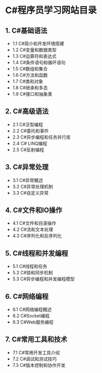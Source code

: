# C#程序员学习网站目录

## 1. C#基础语法
   - 1.1 C#简介和开发环境搭建
   - 1.2 C#变量和数据类型
   - 1.3 C#运算符和表达式
   - 1.4 C#条件语句和循环语句
   - 1.5 C#数组和集合
   - 1.6 C#方法和函数
   - 1.7 C#类和对象
   - 1.8 C#继承和多态
   - 1.9 C#接口和抽象类

## 2. C#高级语法
   - 2.1 C#泛型编程
   - 2.2 C#委托和事件
   - 2.3 C#异步编程和任务并行库
   - 2.4 C# LINQ编程
   - 2.5 C#反射编程

## 3. C#异常处理
   - 3.1 C#异常概述
   - 3.2 C#异常处理机制
   - 3.3 C#自定义异常

## 4. C#文件和IO操作
   - 4.1 C#文件和目录操作
   - 4.2 C#流和文本处理
   - 4.3 C#序列化和反序列化

## 5. C#线程和并发编程
   - 5.1 C#线程和任务
   - 5.2 C#锁和同步机制
   - 5.3 C#异步编程和并发编程模型

## 6. C#网络编程
   - 6.1 C#网络编程概述
   - 6.2 C#Socket编程
   - 6.3 C#Web服务编程

## 7. C#常用工具和技术
  - 7.1 C#常用开发工具介绍
  - 7.2 C#调试和测试技巧
  - 7.3 C#版本控制和协作开发
